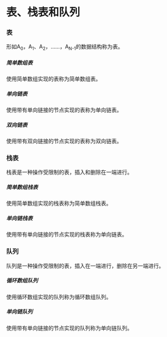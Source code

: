 # 表、栈表和队列

### 表

形如A<sub>0</sub>，A<sub>1</sub>、A<sub>2</sub>，……，A<sub>N-1</sub>的数据结构称为表。

##### 简单数组表

使用简单数组实现的表称为简单数组表。

##### 单向链表

使用带有单向链接的节点实现的表称为单向链表。

##### 双向链表

使用带有双向链接的节点实现的表称为双向链表。


### 栈表

栈表是一种操作受限制的表，插入和删除在一端进行。

##### 简单数组栈表

使用简单数组实现的栈表称为简单数组栈表。

##### 单向链栈表

使用带有单向链接的节点实现的栈表称为单向链表。


### 队列

队列是一种操作受限制的表，插入在一端进行，删除在另一端进行。

##### 循环数组队列

使用循环数组实现的队列称为循环数组队列。

##### 单向链队列

使用带有单向链接的节点实现的队列称为单向链队列。
